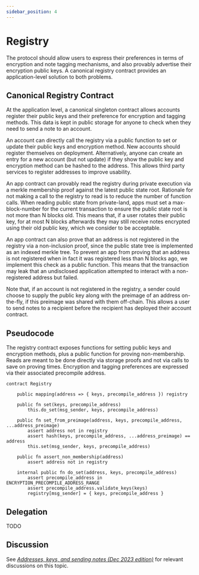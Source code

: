 ```yaml
---
sidebar_position: 4
---
```


# Registry

The protocol should allow users to express their preferences in terms of encryption and note tagging mechanisms, and also provably advertise their encryption public keys. A canonical registry contract provides an application-level solution to both problems.

## Canonical Registry Contract

At the application level, a canonical singleton contract allows accounts register their public keys and their preference for encryption and tagging methods. This data is kept in public storage for anyone to check when they need to send a note to an account.

An account can directly call the registry via a public function to set or update their public keys and encryption method. New accounts should register themselves on deployment. Alternatively, anyone can create an entry for a new account (but not update) if they show the public key and encryption method can be hashed to the address. This allows third party services to register addresses to improve usability.

An app contract can provably read the registry during private execution via a merkle membership proof against the latest public state root. Rationale for not making a call to the registry to read is to reduce the number of function calls. When reading public state from private-land, apps must set a max-block-number for the current transaction to ensure the public state root is not more than N blocks old. This means that, if a user rotates their public key, for at most N blocks afterwards they may still receive notes encrypted using their old public key, which we consider to be acceptable.

An app contract can also prove that an address is not registered in the registry via a non-inclusion proof, since the public state tree is implemented as an indexed merkle tree. To prevent an app from proving that an address is not registered when in fact it was registered less than N blocks ago, we implement this check as a public function. This means that the transaction may leak that an undisclosed application attempted to interact with a non-registered address but failed.

Note that, if an account is not registered in the registry, a sender could choose to supply the public key along with the preimage of an address on-the-fly, if this preimage was shared with them off-chain. This allows a user to send notes to a recipient before the recipient has deployed their account contract.

## Pseudocode

The registry contract exposes functions for setting public keys and encryption methods, plus a public function for proving non-membership. Reads are meant to be done directly via storage proofs and not via calls to save on proving times. Encryption and tagging preferences are expressed via their associated precompile address.

```
contract Registry
    
    public mapping(address => { keys, precompile_address }) registry
        
    public fn set(keys, precompile_address)
        this.do_set(msg_sender, keys, precompile_address)
        
    public fn set_from_preimage(address, keys, precompile_address, ...address_preimage)
        assert address not in registry
        assert hash(keys, precompile_address, ...address_preimage) == address
        this.set(msg_sender, keys, precompile_address)    
    
    public fn assert_non_membership(address)
        assert address not in registry

    internal public fn do_set(address, keys, precompile_address)
        assert precompile_address in ENCRYPTION_PRECOMPILE_ADDRESS_RANGE
        assert precompile_address.validate_keys(keys)
        registry[msg_sender] = { keys, precompile_address }
```

## Delegation

TODO

## Discussion

See [_Addresses, keys, and sending notes (Dec 2023 edition)_](https://forum.aztec.network/t/addresses-keys-and-sending-notes-dec-2023-edition/2633) for relevant discussions on this topic.